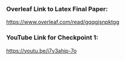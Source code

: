 ### Overleaf Link to Latex Final Paper:  
https://www.overleaf.com/read/gqqgjsnpktgg  

### YouTube Link for Checkpoint 1:  
https://youtu.be/j7v3ahip-7o  
